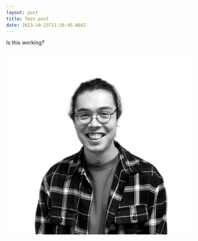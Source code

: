 ```yaml
---
layout: post
title: Test post
date: 2023-10-23T21:26:45.866Z
---
```

Is this working?

![](/media/thid.jpg)